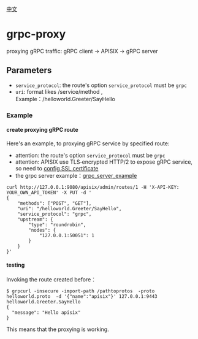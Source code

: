 <!--
#
# Licensed to the Apache Software Foundation (ASF) under one or more
# contributor license agreements.  See the NOTICE file distributed with
# this work for additional information regarding copyright ownership.
# The ASF licenses this file to You under the Apache License, Version 2.0
# (the "License"); you may not use this file except in compliance with
# the License.  You may obtain a copy of the License at
#
#     http://www.apache.org/licenses/LICENSE-2.0
#
# Unless required by applicable law or agreed to in writing, software
# distributed under the License is distributed on an "AS IS" BASIS,
# WITHOUT WARRANTIES OR CONDITIONS OF ANY KIND, either express or implied.
# See the License for the specific language governing permissions and
# limitations under the License.
#
-->

[中文](zh-cn/grpc-proxy.md)

# grpc-proxy

proxying gRPC traffic:
gRPC client -> APISIX -> gRPC server

## Parameters

* `service_protocol`:  the route's option `service_protocol` must be `grpc`
* `uri`:   format likes /service/method , Example：/helloworld.Greeter/SayHello

### Example

#### create proxying gRPC route

Here's an example, to proxying gRPC service by specified route:

* attention: the route's option `service_protocol` must be `grpc`
* attention: APISIX use TLS‑encrypted HTTP/2 to expose gRPC service, so need to [config SSL certificate](https.md)
* the grpc server example：[grpc_server_example](https://github.com/iresty/grpc_server_example)

```shell
curl http://127.0.0.1:9080/apisix/admin/routes/1 -H 'X-API-KEY: YOUR_OWN_API_TOKEN' -X PUT -d '
{
    "methods": ["POST", "GET"],
    "uri": "/helloworld.Greeter/SayHello",
    "service_protocol": "grpc",
    "upstream": {
        "type": "roundrobin",
        "nodes": {
            "127.0.0.1:50051": 1
        }
    }
}'
```

#### testing

Invoking the route created before：

```shell
$ grpcurl -insecure -import-path /pathtoprotos  -proto helloworld.proto  -d '{"name":"apisix"}' 127.0.0.1:9443 helloworld.Greeter.SayHello
{
  "message": "Hello apisix"
}
```

This means that the proxying is working.
